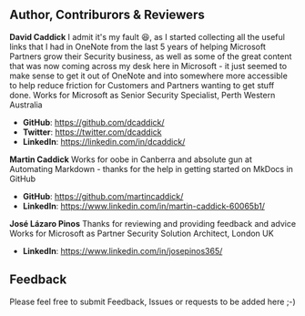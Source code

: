 ## Author, Contriburors & Reviewers

**David Caddick**
I admit it's my fault 😆, as I started collecting all the useful links that I had in OneNote from the last 5 years of helping Microsoft Partners grow their Security business, as well as some of the great content that was now coming across my desk here in Microsoft - it just seemed to make sense to get it out of OneNote and into somewhere more accessible to help reduce friction for Customers and Partners wanting to get stuff done.
Works for Microsoft as Senior Security Specialist, Perth Western Australia

-   **GitHub**: <https://github.com/dcaddick/>
-   **Twitter**: <https://twitter.com/dcaddick>
-   **LinkedIn**: <https://linkedin.com/in/dcaddick/>

**Martin Caddick**
Works for oobe in Canberra and absolute gun at Automating Markdown - thanks for the help in getting started on MkDocs in GitHub

-   **GitHub**: <https://github.com/martincaddick/>
-   **LinkedIn**: <https://www.linkedin.com/in/martin-caddick-60065b1/>

**José Lázaro Pinos**
Thanks for reviewing and providing feedback and advice
Works for Microsoft as Partner Security Solution Architect, London UK

-   **LinkedIn**: <https://www.linkedin.com/in/josepinos365/>

## Feedback
Please feel free to submit Feedback, Issues or requests to be added here ;-)
